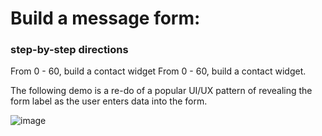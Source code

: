 # Build a message form:

### step-by-step directions

From 0 - 60, build a contact widget From 0 - 60, build a contact widget.

The following demo is a re-do of a popular UI/UX pattern of revealing the form label as the user enters data into the form.

![image](http://i.imgur.com/EQzJpuh.png)
